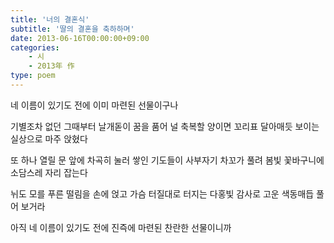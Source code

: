 ```yaml
---
title: '너의 결혼식'
subtitle: '딸의 결혼을 축하하며'
date: 2013-06-16T00:00:00+09:00
categories:
    - 시
    - 2013年 作
type: poem
---
```


네 이름이 있기도 전에
이미 마련된 선물이구나

기별조차 없던 그때부터
날개돋이 꿈을 품어
널 축복할 양이면
꼬리표 달아매듯
보이는 실상으로 마주 앉혔다

또 하나 열릴 문 앞에
차곡히 눌러 쌓인 기도들이
사부자기 차꼬가 풀려
봄빛 꽃바구니에 소담스레 자리 잡는다

뉘도 모를 푸른 떨림을 손에 얹고
가슴 터질대로 터지는 다홍빛 감사로
고운 색동매듭 풀어 보거라

아직
네 이름이 있기도 전에
진즉에 마련된 찬란한 선물이니까